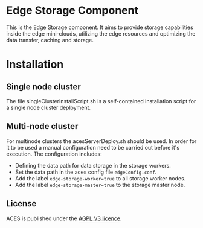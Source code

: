 # Edge Storage Component

This is the Edge Storage component. It aims to provide storage capabilities inside the edge mini-clouds, utilizing the edge resources and optimizing the data transfer, caching and storage.

# Installation

## Single node cluster

The file singleClusterInstallScript.sh is a self-contained installation script for a single node cluster deployment.

## Multi-node cluster

For multinode clusters the acesServerDeploy.sh should be used. 
In order for it to be used a manual configuration need to be carried out before it's execution.
The configuration includes:
* Defining the data path for data storage in the storage workers.
* Set the data path in the aces config file `edgeConfig.conf`.
* Add the label `edge-storage-worker=true` to all storage worker nodes.
* Add the label `edge-storage-master=true` to the storage master node.

## License
ACES is published under the [AGPL V3 licence](https://www.gnu.org/licenses/agpl-3.0.txt).